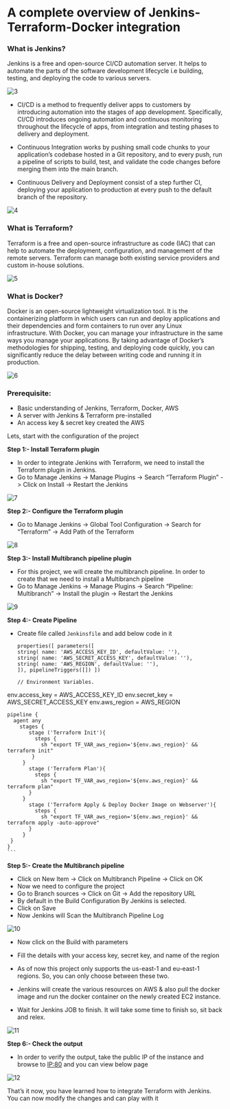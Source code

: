 # A complete overview of Jenkins-Terraform-Docker integration


### What is Jenkins?
Jenkins is a free and open-source CI/CD automation server. It helps to automate the parts of the software development lifecycle i.e building, testing, and deploying the code to various servers.

![3](https://github.com/DhruvinSoni30/Jenkins-Terraform-Docker/blob/main/3.png)

* CI/CD is a method to frequently deliver apps to customers by introducing automation into the stages of app development. Specifically, CI/CD introduces ongoing automation and continuous monitoring throughout the lifecycle of apps, from integration and testing phases to delivery and deployment.

* Continuous Integration works by pushing small code chunks to your application’s codebase hosted in a Git repository, and to every push, run a pipeline of scripts to build, test, and validate the code changes before merging them into the main branch.

* Continuous Delivery and Deployment consist of a step further CI, deploying your application to production at every push to the default branch of the repository.

![4](https://github.com/DhruvinSoni30/Jenkins-Terraform-Docker/blob/main/4.png)

### What is Terraform?

Terraform is a free and open-source infrastructure as code (IAC) that can help to automate the deployment, configuration, and management of the remote servers. Terraform can manage both existing service providers and custom in-house solutions.

![5](https://github.com/DhruvinSoni30/Jenkins-Terraform-Docker/blob/main/5.png)

### What is Docker?

Docker is an open-source lightweight virtualization tool. It is the containerizing platform in which users can run and deploy applications and their dependencies and form containers to run over any Linux infrastructure. With Docker, you can manage your infrastructure in the same ways you manage your applications. By taking advantage of Docker’s methodologies for shipping, testing, and deploying code quickly, you can significantly reduce the delay between writing code and running it in production.

![6](https://github.com/DhruvinSoni30/Jenkins-Terraform-Docker/blob/main/6.png)

### Prerequisite:
* Basic understanding of Jenkins, Terraform, Docker, AWS
* A server with Jenkins & Terraform pre-installed
* An access key & secret key created the AWS

Lets, start with the configuration of the project

**Step 1:- Install Terraform plugin**
  
  * In order to integrate Jenkins with Terraform, we need to install the Terraform plugin in Jenkins.
  * Go to Manage Jenkins -> Manage Plugins -> Search “Terraform Plugin” -> Click on Install -> Restart the Jenkins

![7](https://github.com/DhruvinSoni30/Jenkins-Terraform-Docker/blob/main/7.png)

**Step 2:- Configure the Terraform plugin**

  * Go to Manage Jenkins -> Global Tool Configuration -> Search for “Terraform” -> Add Path of the Terraform

![8](https://github.com/DhruvinSoni30/Jenkins-Terraform-Docker/blob/main/8.png)

**Step 3:- Install Multibranch pipeline plugin**

  * For this project, we will create the multibranch pipeline. In order to create that we need to install a Multibranch pipeline
  * Go to Manage Jenkins -> Manage Plugins -> Search “Pipeline: Multibranch” -> Install the plugin -> Restart the Jenkins

![9](https://github.com/DhruvinSoni30/Jenkins-Terraform-Docker/blob/main/9.png)

**Step 4:- Create Pipeline**
  
  * Create file called `Jenkinsfile` and add below code in it

    ```
    properties([ parameters([
    string( name: 'AWS_ACCESS_KEY_ID', defaultValue: ''),
    string( name: 'AWS_SECRET_ACCESS_KEY', defaultValue: ''),
    string( name: 'AWS_REGION', defaultValue: ''),
    ]), pipelineTriggers([]) ])

    // Environment Variables.
   env.access_key = AWS_ACCESS_KEY_ID
   env.secret_key = AWS_SECRET_ACCESS_KEY
   env.aws_region = AWS_REGION


    pipeline {
      agent any
        stages {
           stage ('Terraform Init'){
             steps {
               sh "export TF_VAR_aws_region='${env.aws_region}' && terraform init"
            }
         }
           stage ('Terraform Plan'){
             steps {
               sh "export TF_VAR_aws_region='${env.aws_region}' && terraform plan" 
           }
         }
           stage ('Terraform Apply & Deploy Docker Image on Webserver'){
             steps {
               sh "export TF_VAR_aws_region='${env.aws_region}' && terraform apply -auto-approve"
           }
         }
     }
    }
    ```
    
**Step 5:- Create the Multibranch pipeline**

  * Click on New Item -> Click on Multibranch Pipeline -> Click on OK
  * Now we need to configure the project
  * Go to Branch sources -> Click on Git -> Add the repository URL
  * By default in the Build Configuration By Jenkins is selected.
  * Click on Save
  * Now Jenkins will Scan the Multibranch Pipeline Log

![10](https://github.com/DhruvinSoni30/Jenkins-Terraform-Docker/blob/main/10.png)

  * Now click on the Build with parameters


  * Fill the details with your access key, secret key, and name of the region
  * As of now this project only supports the us-east-1 and eu-east-1 regions. So, you can only choose between these two.
  * Jenkins will create the various resources on AWS & also pull the docker image and run the docker container on the newly created EC2 instance.
  * Wait for Jenkins JOB to finish. It will take some time to finish so, sit back and relex.

![11](https://github.com/DhruvinSoni30/Jenkins-Terraform-Docker/blob/main/11.png)

**Step 6:- Check the output**
  
  * In order to verify the output, take the public IP of the instance and browse to <IP:80> and you can view below page
  
  ![12](https://github.com/DhruvinSoni30/Jenkins-Terraform-Docker/blob/main/12.png)
  
That’s it now, you have learned how to integrate Terraform with Jenkins. You can now modify the changes and can play with it
